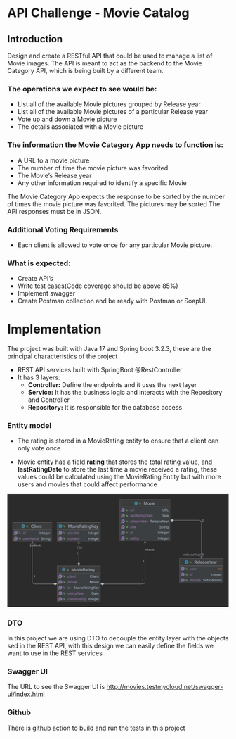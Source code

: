 # API Challenge - Movie Catalog

## Introduction
Design and create a RESTful API that could be used to manage a list of Movie images. The API is meant to act as the backend to the Movie Category API, which is being built by a different team.

### The operations we expect to see would be:

* List all of the available Movie pictures grouped by Release year
* List all of the available Movie pictures of a particular Release year
* Vote up and down a Movie picture
* The details associated with a Movie picture

### The information the Movie Category App needs to function is:
* A URL to a movie picture
* The number of time the movie picture was favorited
* The Movie’s Release year
* Any other information required to identify a specific Movie

The Movie Category App expects the response to be sorted by the number of times the movie picture was favorited. The pictures may be sorted
The API responses must be in JSON.
### Additional Voting Requirements
* Each client is allowed to vote once for any particular Movie picture.

### What is expected:
* Create API’s
* Write test cases(Code coverage should be above 85%)
* Implement swagger
* Create Postman collection and be ready with Postman or SoapUI.

# Implementation

The project was built with Java 17 and Spring boot 3.2.3, these are the principal characteristics of the project
* REST API services built with SpringBoot @RestController
* It has 3 layers: 
  * **Controller:** Define the endpoints and it uses the next layer 
  * **Service:** It has the business logic and interacts with the Repository and Controller
  * **Repository:** It is responsible for the database access

### Entity model 
* The rating is stored in a MovieRating entity to ensure that a client can only vote once
+ Movie entity has a field **rating** that stores the total rating value, and **lastRatingDate** to store the last time a movie received a rating, 
these values could be calculated using the MovieRating Entity but with more users and movies that could affect performance

![entities.png](entities.png)

### DTO
In this project we are using DTO to decouple the entity layer with the objects sed in the REST API, 
with this design we can easily define the fields we want to use in the REST services

### Swagger UI
The URL to see the Swagger UI is
http://movies.testmycloud.net/swagger-ui/index.html

### Github
There is github action to build and run the tests in this project 



